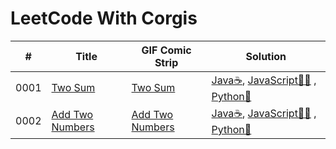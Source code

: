 # LeetCode With Corgis


| #  | Title   | GIF Comic Strip | Solution | 
|----| ------- | --------------- | -------- | 
|0001| [Two Sum](./0001-Two-Sum) |  [Two Sum ](https://medium.com/codewithcorgis/leetcode-with-corgis-and-kittens-solving-the-two-sum-problem-75b8591d2bbb)               | [Java☕](./0001-Two-Sum/java), [JavaScript🍦💛](./0001-Two-Sum/javascript) , [Python🐍](./0001-Two-Sum/python) | 
| 0002 | [Add Two Numbers](./0002-Add-Two-Numbers)| [Add Two Numbers]() | [Java☕](./0002-Add-Two-Numbers/java), [JavaScript🍦💛](./0002-Add-Two-Numbers/javascript) , [Python🐍](./0002-Add-Two-Numbers/python) |

